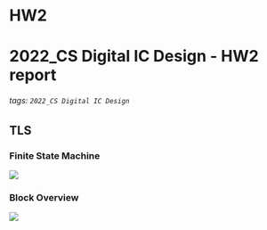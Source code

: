 HW2
===
# 2022_CS Digital IC Design - HW2 report
###### tags: `2022_CS Digital IC Design`

## TLS
### Finite State Machine
![](https://i.imgur.com/frZ7ZAi.png)

### Block Overview
![](https://i.imgur.com/liySAqZ.png)

